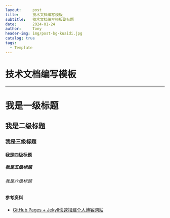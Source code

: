 ```yaml
---
layout:     post
title:      技术文档编写模板
subtitle:   技术文档编写模板副标题
date:       2024-01-24
author:     Tony
header-img: img/post-bg-kuaidi.jpg
catalog: true
tags:
  - Template
---
```



# 技术文档编写模板

---------------

#  我是一级标题

## 我是二级标题

### 我是三级标题

#### 我是四级标题

##### 我是五级标题

###### 我是六级标题






#### 参考资料
- [GitHub Pages + Jekyll快速搭建个人博客网站](https://blog.csdn.net/alnawang/article/details/132044345)



